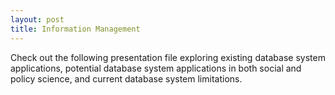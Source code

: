 ```yaml
---
layout: post
title: Information Management
---
```

Check out the following presentation file exploring existing database system applications, potential database system applications in both social and policy science, and current database system limitations.


